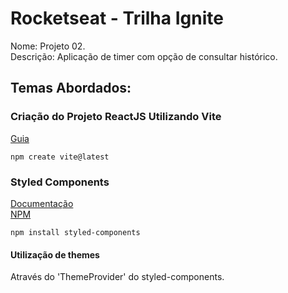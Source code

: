 # Rocketseat - Trilha Ignite
Nome: Projeto 02.  
Descrição: Aplicação de timer com opção de consultar histórico.

## Temas Abordados:

### Criação do Projeto ReactJS Utilizando Vite
[Guia](https://vitejs.dev/guide/)


```
npm create vite@latest
```


### Styled Components
[Documentação](https://styled-components.com/docs)  
[NPM](https://www.npmjs.com/package/styled-components)  

```
npm install styled-components
```

#### Utilização de themes
Através do 'ThemeProvider' do styled-components.